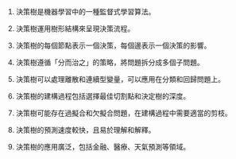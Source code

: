 1. 決策樹是機器學習中的一種監督式學習算法。

2. 決策樹運用樹形結構來呈現決策流程。

3. 決策樹的每個節點表示一個決策，每個邊表示一個決策的影響。

4. 決策樹遵循「分而治之」的策略，將問題拆分成多個子問題。

5. 決策樹可以處理離散和連續型變量，可以應用在分類和回歸問題上。

6. 決策樹的建構過程包括選擇最佳切割點和決定樹的深度。

7. 決策樹可能存在過擬合和欠擬合問題，在建構過程中需要適當的剪枝。

8. 決策樹的預測速度較快，且易於理解和解釋。

9. 決策樹的應用廣泛，包括金融、醫療、天氣預測等領域。